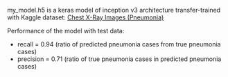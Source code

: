 my_model.h5 is a keras model of inception v3 architecture transfer-trained with
Kaggle dataset: [Chest X-Ray Images (Pneumonia)](https://www.kaggle.com/paultimothymooney/chest-xray-pneumonia)

Performance of the model with test data:
- recall = 0.94 (ratio of predicted pneumonia cases from true pneumonia cases)
- precision = 0.71 (ratio of true pneumonia cases in predicted pneumonia cases)